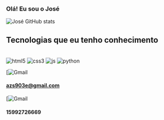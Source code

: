 ### Olá! Eu sou o José

![José GitHub stats](https://github-readme-stats.vercel.app/api?username=joseMariaMartins&show_icons=true&theme=radical)

## Tecnologias que eu tenho conhecimento

<div style="display: inline_block"><br/>
    <img align="center" alt="html5" src="https://img.shields.io/badge/HTML-239120?style=for-the-badge&logo=html5&logoColor=white">
    <img align="center" alt="css3" src="https://img.shields.io/badge/CSS-239120?&style=for-the-badge&logo=css3&logoColor=white">
    <img align="center" alt="js" src="https://img.shields.io/badge/JavaScript-F7DF1E?style=for-the-badge&logo=javascript&logoColor=black">
    <img align="center" alt="python" src="https://img.shields.io/badge/Python-3776AB?style=for-the-badge&logo=python&logoColor=white">
</div>

[![Gmail](https://img.shields.io/badge/Gmail-D14836?style=for-the-badge&logo=azs903e@gmail.com&logoColor=white)
#### azs903e@gmail.com
[![Gmail](https://img.shields.io/badge/WhatsApp-25D366?style=for-the-badge&logo=15992726669&logoColor=white)
#### 15992726669
